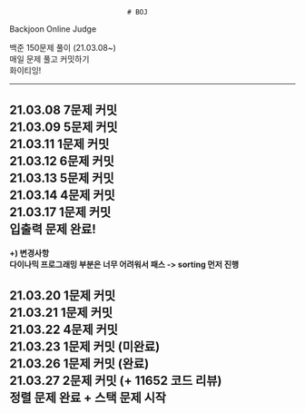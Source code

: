                                  # BOJ
Backjoon Online Judge 

백준 150문제 풀이 (21.03.08~)                           
매일 문제 풀고 커밋하기                                            
화이티잉!                                                 


-----------------------------------------------------------------------
21.03.08 7문제 커밋                                                                                             
21.03.09 5문제 커밋                                            
21.03.11 1문제 커밋                                                     
21.03.12 6문제 커밋                                
21.03.13 5문제 커밋                                        
21.03.14 4문제 커밋                                          
21.03.17 1문제 커밋     
**입출력 문제 완료!**                                          
--------------------------------------------------------------------------                     
**+) 변경사항                          
다이나믹 프로그래밍 부분은 너무 어려워서 패스 -> sorting 먼저 진행**                             

21.03.20 1문제 커밋                              
21.03.21 1문제 커밋                                                              
21.03.22 4문제 커밋                                    
21.03.23 1문제 커밋 (미완료)                                            
21.03.26 1문제 커밋 (완료)         
21.03.27 2문제 커밋 (+ 11652 코드 리뷰)  
**정렬 문제 완료 + 스택 문제 시작**
-----------------------------------------------------------------------------
                                 